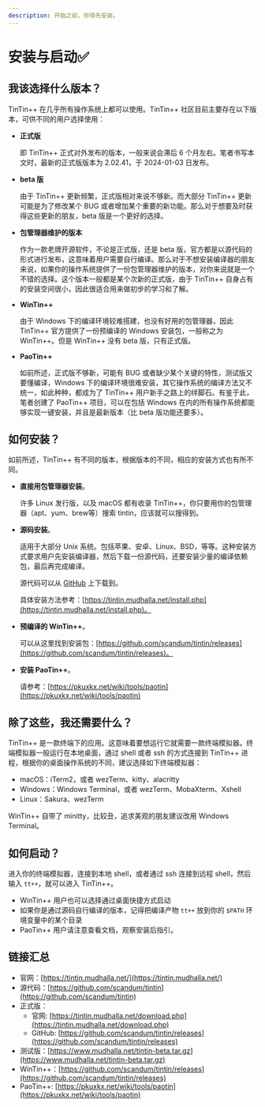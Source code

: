 ```yaml
---
description: 开始之前，你得先安装。
---
```


# 安装与启动✅

## 我该选择什么版本？

TinTin++ 在几乎所有操作系统上都可以使用。TinTin++ 社区目前主要存在以下版本，可供不同的用户选择使用：

*   **正式版**

    即 TinTin++ 正式对外发布的版本，一般来说会滞后 6 个月左右。笔者书写本文时，最新的正式版版本为 2.02.41，于 2024-01-03 日发布。
*   **beta 版**

    由于 TinTin++ 更新频繁，正式版相对来说不够新。而大部分 TinTin++ 更新可能是为了修改某个 BUG 或者增加某个重要的新功能。那么对于想要及时获得这些更新的朋友，beta 版是一个更好的选择。
*   **包管理器维护的版本**

    作为一款老牌开源软件，不论是正式版，还是 beta 版，官方都是以源代码的形式进行发布，这意味着用户需要自行编译。那么对于不想安装编译器的朋友来说，如果你的操作系统提供了一份包管理器维护的版本，对你来说就是一个不错的选择。这个版本一般都是某个次新的正式版，由于 TinTin++ 自身占有的安装空间很小，因此很适合用来做初步的学习和了解。
*   **WinTin++**

    由于 Windows 下的编译环境较难搭建，也没有好用的包管理器，因此 TinTin++ 官方提供了一份预编译的 Windows 安装包，一般称之为 WinTin++。但是 WinTin++ 没有 beta 版，只有正式版。
*   **PaoTin++**

    如前所述，正式版不够新，可能有 BUG 或者缺少某个关键的特性，测试版又要懂编译，Windows 下的编译环境很难安装，其它操作系统的编译方法又不统一，如此种种，都成为了 TinTin++ 用户新手之路上的绊脚石。有鉴于此，笔者创建了 PaoTin++ 项目，可以在包括 Windows 在内的所有操作系统都能够实现一键安装，并且是最新版本（比 beta 版功能还要多）。

## 如何安装？

如前所述，TinTin++ 有不同的版本，根据版本的不同，相应的安装方式也有所不同。

*   **直接用包管理器安装**。

    许多 Linux 发行版，以及 macOS 都有收录 TinTin++，你只要用你的包管理器（apt、yum、brew等）搜索 tintin，应该就可以搜得到。
*   **源码安装**。

    适用于大部分 Unix 系统。包括苹果、安卓、Linux、BSD，等等。这种安装方式要求用户先安装编译器，然后下载一份源代码，还要安装少量的编译依赖包，最后再完成编译。

    源代码可以从 [GitHub](https://github.com/scandum/tintin) 上下载到。

    具体安装方法参考：[https://tintin.mudhalla.net/install.php](https://tintin.mudhalla.net/install.php)。
*   **预编译的 WinTin++**。

    可以从这里找到安装包：[https://github.com/scandum/tintin/releases](https://github.com/scandum/tintin/releases)。
*   **安装 PaoTin++**。

    请参考：[https://pkuxkx.net/wiki/tools/paotin](https://pkuxkx.net/wiki/tools/paotin)

## 除了这些，我还需要什么？

TinTin++ 是一款终端下的应用。这意味着要想运行它就需要一款终端模拟器。终端模拟器一般运行在本地桌面，通过 shell 或者 ssh 的方式连接到 TinTin++ 进程，根据你的桌面操作系统的不同，建议选择如下终端模拟器：

* macOS：iTerm2，或者 wezTerm、kitty、alacritty
* Windows：Windows Terminal，或者 wezTerm、MobaXterm、Xshell
* Linux：Sakura、wezTerm

WinTin++ 自带了 minitty，比较丑，追求美观的朋友建议改用 Windows Terminal。

## 如何启动？

进入你的终端模拟器，连接到本地 shell，或者通过 ssh 连接到远程 shell，然后输入 `tt++`，就可以进入 TinTin++。

* WinTin++ 用户也可以选择通过桌面快捷方式启动
* 如果你是通过源码自行编译的版本，记得把编译产物 `tt++` 放到你的 `$PATH` 环境变量中的某个目录
* PaoTin++ 用户请注意查看文档，观察安装后指引。

## 链接汇总

* 官网：[https://tintin.mudhalla.net/](https://tintin.mudhalla.net/)
* 源代码：[https://github.com/scandum/tintin](https://github.com/scandum/tintin)
* 正式版：
  * 官网: [https://tintin.mudhalla.net/download.php](https://tintin.mudhalla.net/download.php)
  * GitHub: [https://github.com/scandum/tintin/releases](https://github.com/scandum/tintin/releases)
* 测试版：[https://www.mudhalla.net/tintin-beta.tar.gz](https://www.mudhalla.net/tintin-beta.tar.gz)
* WinTin++：[https://github.com/scandum/tintin/releases](https://github.com/scandum/tintin/releases)
* PaoTin++:  [https://pkuxkx.net/wiki/tools/paotin](https://pkuxkx.net/wiki/tools/paotin)

